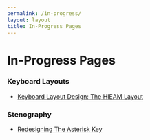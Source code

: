 ```yaml
---
permalink: /in-progress/
layout: layout
title: In-Progress Pages
---
```


<h1 class="center"> In-Progress Pages </h1>

### Keyboard Layouts

- [Keyboard Layout Design: The HIEAM Layout](https://steventammen.com/keyboard-layouts/hieam/)

### Stenography

- [Redesigning The Asterisk Key](https://steventammen.com/stenography/redesigning-the-asterisk-key/)
